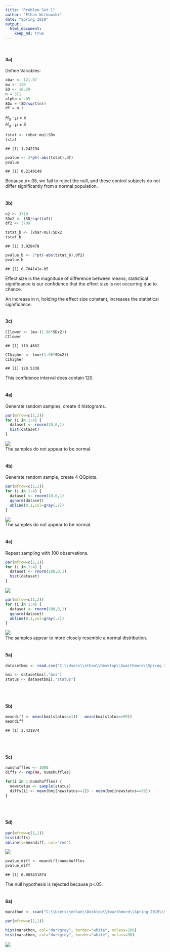 ```yaml
---
title: "Problem Set 1"
author: "Ethan Witkowski"
date: "Spring 2019"
output: 
  html_document:
    keep_md: true
---
```



<br>

#### 3a)

Define Variables:

```r
xbar <- 121.07
mu <- 120
SD <- 16.59
n = 371
alpha = .05
SDx = (SD/sqrt(n))
df = n-1
```

$H_{0}: \mu = \bar{x}$
<br>
$H_{a}: \mu \neq \bar{x}$


```r
tstat <- (xbar-mu)/SDx
tstat
```

```
## [1] 1.242294
```

```r
pvalue <- 2*pt(-abs(tstat),df)
pvalue
```

```
## [1] 0.2149149
```

Because $p$>.05, we fail to reject the null, and these control subjects do not differ significantly from a normal population.
<br>
<br>

#### 3b)


```r
n2 <- 3710
SDx2 <- (SD/sqrt(n2))
df2 <- 3709

tstat_b <- (xbar-mu)/SDx2
tstat_b
```

```
## [1] 3.928478
```

```r
pvalue_b <- 2*pt(-abs(tstat_b),df2)
pvalue_b
```

```
## [1] 8.704141e-05
```

Effect size is the magnitude of difference between means; statistical significance is our confidence that the effect size is not occurring due to chance.

An increase in  n, holding the effect size constant, increases the statistical significance.
<br>
<br>

#### 3c)

```r
CIlower <- (mu-(1.96*SDx2))
CIlower
```

```
## [1] 119.4662
```

```r
CIhigher <- (mu+(1.96*SDx2))
CIhigher
```

```
## [1] 120.5338
```

This confidence interval does contain 120.
<br>
<br>

#### 4a)

Generate random samples, create 4 histograms.

```r
par(mfrow=c(2,2))
for (i in 1:4) {
  dataset <- rnorm(10,0,1)
  hist(dataset)
}
```

![](Problem-Set-1_files/figure-html/unnamed-chunk-3-1.png)<!-- -->
<br>
The samples do not appear to be normal.
<br>
<br>

#### 4b)

Generate random sample, create 4 QQplots.

```r
par(mfrow=c(2,2))
for (i in 1:4) {
  dataset <- rnorm(10,0,1)
  qqnorm(dataset)
  abline(0,1,col=gray(.7))
}
```

![](Problem-Set-1_files/figure-html/unnamed-chunk-4-1.png)<!-- -->
<br>
The samples do not appear to be normal.
<br>
<br>

#### 4c)

Repeat sampling with 100 observations.

```r
par(mfrow=c(2,2))
for (i in 1:4) {
  dataset <- rnorm(100,0,1)
  hist(dataset)
}
```

![](Problem-Set-1_files/figure-html/unnamed-chunk-5-1.png)<!-- -->
<br>


```r
par(mfrow=c(2,2))
for (i in 1:4) {
  dataset <- rnorm(100,0,1)
  qqnorm(dataset)
  abline(0,1,col=gray(.7))
}
```

![](Problem-Set-1_files/figure-html/unnamed-chunk-6-1.png)<!-- -->
<br>
The samples appear to more closely resemble a normal distribution.
<br>
<br>

#### 5a)


```r
datasetbmi <- read.csv("C:\\Users\\ethan\\Desktop\\Swarthmore\\Spring 2019\\Statistics II\\Problem Sets\\Problem Set 1\\bmi.csv", header=T)

bmi <- datasetbmi[,"bmi"]
status <- datasetbmi[,"status"]
```
<br>
<br>

#### 5b)


```r
meandiff <- mean(bmi[status==1]) - mean(bmi[status==99])
meandiff
```

```
## [1] 3.431874
```
<br>
<br>

#### 5c)


```r
numshuffles <- 1000
diffs <- rep(NA, numshuffles)

for(i in 1:numshuffles) {
  newstatus <- sample(status)
  diffs[i] <- mean(bmi[newstatus==1]) - mean(bmi[newstatus==99])
}
```
<br>
<br>

#### 5d)


```r
par(mfrow=c(1,1))
hist(diffs)
abline(v=meandiff, col="red")
```

![](Problem-Set-1_files/figure-html/unnamed-chunk-10-1.png)<!-- -->

```r
pvalue_diff <- meandiff/numshuffles
pvalue_diff
```

```
## [1] 0.003431874
```
The null hypothesis is rejected because $p$<.05.
<br>
<br>

#### 6a)

```r
marathon <- scan("C:\\Users\\ethan\\Desktop\\Swarthmore\\Spring 2019\\Statistics II\\Problem Sets\\Problem Set 1\\nycmarathon.csv")

par(mfrow=c(2,1))

hist(marathon, col="darkgrey", border="white", nclass=200)
hist(marathon, col="darkgrey", border="white", nclass=30)
```

![](Problem-Set-1_files/figure-html/unnamed-chunk-11-1.png)<!-- -->

